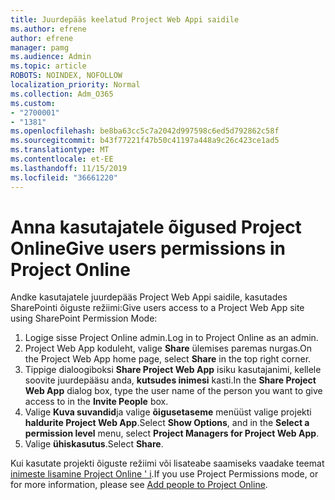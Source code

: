 ```yaml
---
title: Juurdepääs keelatud Project Web Appi saidile
ms.author: efrene
author: efrene
manager: pamg
ms.audience: Admin
ms.topic: article
ROBOTS: NOINDEX, NOFOLLOW
localization_priority: Normal
ms.collection: Adm_O365
ms.custom:
- "2700001"
- "1381"
ms.openlocfilehash: be8ba63cc5c7a2042d997598c6ed5d792862c58f
ms.sourcegitcommit: b43f77221f47b50c41197a448a9c26c423ce1ad5
ms.translationtype: MT
ms.contentlocale: et-EE
ms.lasthandoff: 11/15/2019
ms.locfileid: "36661220"
---
```

# <a name="give-users-permissions-in-project-online"></a><span data-ttu-id="d2705-102">Anna kasutajatele õigused Project Online</span><span class="sxs-lookup"><span data-stu-id="d2705-102">Give users permissions in Project Online</span></span>

<span data-ttu-id="d2705-103">Andke kasutajatele juurdepääs Project Web Appi saidile, kasutades SharePointi õiguste režiimi:</span><span class="sxs-lookup"><span data-stu-id="d2705-103">Give users access to a Project Web App site using SharePoint Permission Mode:</span></span>

1. <span data-ttu-id="d2705-104">Logige sisse Project Online admin.</span><span class="sxs-lookup"><span data-stu-id="d2705-104">Log in to Project Online as an admin.</span></span>
2. <span data-ttu-id="d2705-105">Project Web App koduleht, valige **Share** ülemises paremas nurgas.</span><span class="sxs-lookup"><span data-stu-id="d2705-105">On the Project Web App home page, select **Share** in the top right corner.</span></span>
3. <span data-ttu-id="d2705-106">Tippige dialoogiboksi **Share Project Web App** isiku kasutajanimi, kellele soovite juurdepääsu anda, **kutsudes inimesi** kasti.</span><span class="sxs-lookup"><span data-stu-id="d2705-106">In the **Share Project Web App** dialog box, type the user name of the person you want to give access to in the **Invite People** box.</span></span>
4. <span data-ttu-id="d2705-107">Valige **Kuva suvandid**ja valige **õigusetaseme** menüüst valige projekti **haldurite Project Web App**.</span><span class="sxs-lookup"><span data-stu-id="d2705-107">Select **Show Options**, and in the **Select a permission level** menu, select **Project Managers for Project Web App**.</span></span>
5. <span data-ttu-id="d2705-108">Valige **ühiskasutus**.</span><span class="sxs-lookup"><span data-stu-id="d2705-108">Select **Share**.</span></span>

<span data-ttu-id="d2705-109">Kui kasutate projekti õiguste režiimi või lisateabe saamiseks vaadake teemat [inimeste lisamine Project Online ' i](https://docs.microsoft.com/projectonline/step-2-add-people-to-project-online).</span><span class="sxs-lookup"><span data-stu-id="d2705-109">If you use Project Permissions mode, or for more information, please see [Add people to Project Online](https://docs.microsoft.com/projectonline/step-2-add-people-to-project-online).</span></span>
